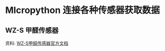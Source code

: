 # MIcropython 连接各种传感器获取数据

## WZ-S 甲醛传感器
资料: [WZ-S甲醛传感器官方文档](http://www.szprosense.com/upfile/%E8%BE%BE%E7%89%B9WZ-S%E5%9E%8B%E7%94%B2%E9%86%9B%E6%A3%80%E6%B5%8B%E6%A8%A1%E7%BB%84.pdf)
